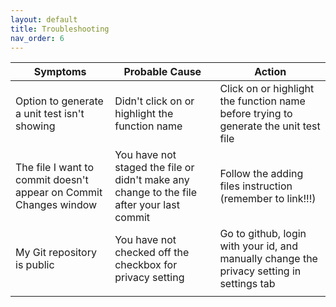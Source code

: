 ```yaml
---
layout: default
title: Troubleshooting
nav_order: 6
---
```


| **Symptoms** | **Probable Cause** | **Action** |
| ------------ | ------------------ | ---------- |
| Option to generate a unit test isn't showing | Didn't click on or highlight the function name | Click on or highlight the function name before trying to generate the unit test file |
| The file I want to commit doesn't appear on Commit Changes window | You have not staged the file or didn't make any change to the file after your last commit | Follow the adding files instruction (remember to link!!!) |
| My Git repository is public | You have not checked off the checkbox for privacy setting | Go to github, login with your id, and manually change the privacy setting in settings tab |
|  |  |  |

